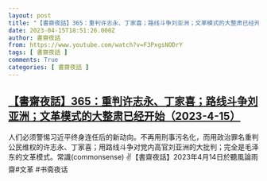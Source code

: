 ```yaml
---
layout: post
title: "【書齋夜話】365：重判许志永、丁家喜；路线斗争刘亚洲；文革模式的大整肃已经开始（2023-4-15）"
date: 2023-04-15T18:51:26.000Z
author: 書齋夜話
from: https://www.youtube.com/watch?v=F3PxgsNODrY
tags: [ 書齋夜話 ]
comments: True
categories: [ 書齋夜話 ]
---
```

<!--1681584686000-->
[【書齋夜話】365：重判许志永、丁家喜；路线斗争刘亚洲；文革模式的大整肃已经开始（2023-4-15）](https://www.youtube.com/watch?v=F3PxgsNODrY)
------

<div>
人们必须警惕习近平终身连任后的新动向。不再用刑事污名化，而用政治罪名重判公民维权的许志永、丁家喜；用路线斗争对党内高官刘亚洲的大批判；完全是毛泽东的文革模式。常識(commonsense) ✌【書齋夜話】2023年4月14日於聽風論雨齋#文革 #书斋夜话
</div>
